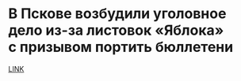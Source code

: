 # В Пскове возбудили уголовное дело из-за листовок «Яблока» с призывом портить бюллетени



[LINK](https://varlamov.ru/3082482.html)